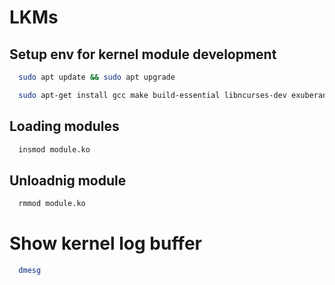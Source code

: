 # LKMs

## Setup env for kernel module development
```bash
  sudo apt update && sudo apt upgrade
```
```bash
  sudo apt-get install gcc make build-essential libncurses-dev exuberant-ctags build-essential linux-headers-`uname -r`
```

## Loading modules  
```bash
  insmod module.ko
```

## Unloadnig module
```bash
  rmmod module.ko
```

# Show kernel log buffer  
```bash
  dmesg
```
